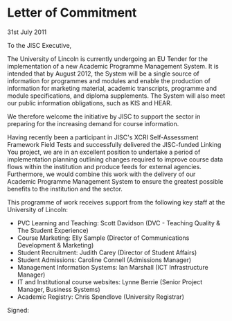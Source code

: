 # Letter of Commitment

31st July 2011

To the JISC Executive,

The University of Lincoln is currently undergoing an EU Tender for the implementation of a new Academic Programme Management System. It is intended that by August 2012, the System will be a single source of information for programmes and modules and enable the production of information for marketing material, academic transcripts, programme and module specifications, and diploma supplements. The System will also meet our public information obligations, such as KIS and HEAR.

We therefore welcome the initiative by JISC to support the sector in preparing for the increasing demand for course information.

Having recently been a participant in JISC's XCRI Self-Assessment Framework Field Tests and successfully delivered the JISC-funded Linking You project, we are in an excellent position to undertake a period of implementation planning outlining changes required to improve course data flows within the institution and produce feeds for external agencies. Furthermore, we would combine this work with the delivery of our Academic Programme Management System to ensure the greatest possible benefits to the institution and the sector. 

This programme of work receives support from the following key staff at the University of Lincoln:

* PVC Learning and Teaching: Scott Davidson (DVC - Teaching Quality & The Student Experience)
* Course Marketing: Elly Sample (Director of Communications Development & Marketing)
* Student Recruitment: Judith Carey (Director of Student Affairs)
* Student Admissions: Caroline Connell (Admissions Manager)
* Management Information Systems: Ian Marshall (ICT Infrastructure Manager)
* IT and Institutional course websites: Lynne Berrie (Senior Project Manager, Business Systems) 
* Academic Registry: Chris Spendlove (University Registrar)

Signed:

